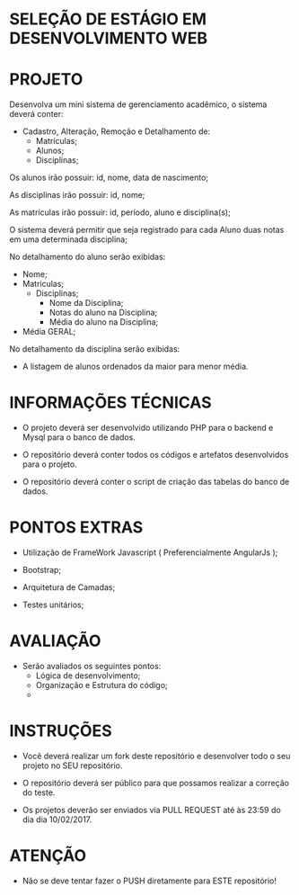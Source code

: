 # SELEÇÃO DE ESTÁGIO EM DESENVOLVIMENTO WEB #

# PROJETO #

Desenvolva um mini sistema de gerenciamento acadêmico, o sistema deverá conter:

* Cadastro, Alteração, Remoção e Detalhamento de:
  * Matrículas;
  * Alunos;
  * Disciplinas;

Os alunos irão possuir: id, nome, data de nascimento;

As disciplinas irão possuir: id, nome;

As matrículas irão possuir: id, período, aluno e disciplina(s);

O sistema deverá permitir que seja registrado para cada Aluno duas notas em uma determinada disciplina;
 
No detalhamento do aluno serão exibidas:

* Nome;
* Matriculas;
  * Disciplinas;
    * Nome da Disciplina;
    * Notas do aluno na Disciplina;
    * Média do aluno na Disciplina;
* Média GERAL;

No detalhamento da disciplina serão exibidas:

* A listagem de alunos ordenados da maior para menor média.

# INFORMAÇÕES TÉCNICAS #

* O projeto deverá ser desenvolvido utilizando PHP para o backend e Mysql para o banco de dados.

* O repositório deverá conter todos os códigos e artefatos desenvolvidos para o projeto.

* O repositório deverá conter o script de criação das tabelas do banco de dados.

# PONTOS EXTRAS #

* Utilização de FrameWork Javascript ( Preferencialmente AngularJs );

* Bootstrap;

* Arquitetura de Camadas;

* Testes unitários;

# AVALIAÇÃO #

* Serão avaliados os seguintes pontos:
  * Lógica de desenvolvimento;
  * Organização e Estrutura do código;
  * 

# INSTRUÇÕES #

* Você deverá realizar um fork deste repositório e desenvolver todo o seu projeto no SEU repositório. 

* O repositório deverá ser público para que possamos realizar a correção do teste.

* Os projetos deverão ser enviados via PULL REQUEST até às 23:59 do dia dia 10/02/2017.

# ATENÇÃO #

* Não se deve tentar fazer o PUSH diretamente para ESTE repositório!

